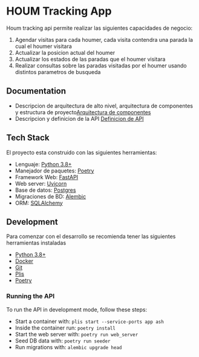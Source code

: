 # HOUM Tracking App

Houm tracking api permite realizar las siguientes capacidades de negocio:

1.  Agendar visitas para cada houmer, cada visita contendra una parada la cual el houmer visitara
2.  Actualizar la posicion actual del houmer
3.  Actualizar los estados de las paradas que el houmer visitara
4.  Realizar consultas sobre las paradas visitadas por el houmer usando distintos parametros de busqueda

## Documentation

- Descripcion de arquitectura de alto nivel, arquitectura de componentes y estructura de proyecto[Arquitectura de componentes](documentation/architecture/hiight_level.md)
- Descripcion y definicion de la API [Definicion de API](documentation/api/api.md)

## Tech Stack

El proyecto esta construido con las siguientes herramientas:

- Lenguaje: [Python 3.8+](https://www.python.org/)
- Manejador de paquetes: [Poetry](https://python-poetry.org/)
- Framework Web: [FastAPI](https://fastapi.tiangolo.com/)
- Web server: [Uvicorn](http://www.uvicorn.org/)
- Base de datos: [Postgres](https://www.postgresql.org/)
- Migraciones de BD: [Alembic](https://alembic.sqlalchemy.org/en/latest/)
- ORM: [SQLAlchemy](https://www.sqlalchemy.org/)

## Development

Para comenzar con el desarrollo se recomienda tener las siguientes herramientas instaladas

- [Python 3.8+](https://www.python.org/)
- [Docker](https://www.docker.com/)
- [Git](https://git-scm.com/)
- [Plis](https://github.com/IcaliaLabs/plis)
- [Poetry](https://python-poetry.org/)

### Running the API

To run the API in development mode, follow these steps:

- Start a container with: `plis start --service-ports app ash`
- Inside the container run: `poetry install`
- Start the web server with: `poetry run web_server`
- Seed DB data with: `poetry run seeder`
- Run migrations with: `alembic upgrade head`
